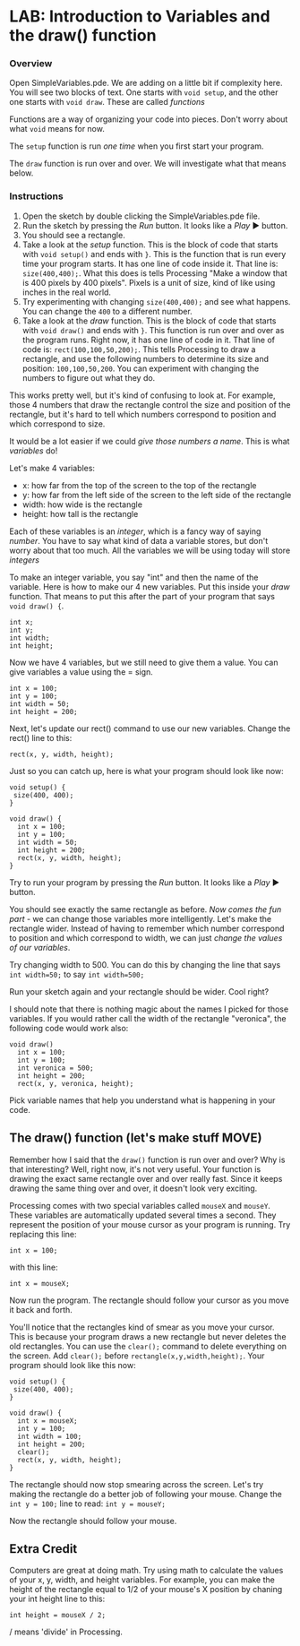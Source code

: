 # LAB: Introduction to Variables and the draw() function

### Overview

Open SimpleVariables.pde.  We are adding on a little bit if complexity
here.  You will see two blocks of text.  One starts with `void setup`, and
the other one starts with `void draw`.  These are called *functions*

Functions are a way of organizing your code into pieces.  Don't worry about what `void` means for now.

The `setup` function is run *one time* when you first start your
program.

The `draw` function is run over and over.  We will investigate what that
means below.

### Instructions

1. Open the sketch by double clicking the SimpleVariables.pde file.
2. Run the sketch by pressing the *Run* button. It looks like a *Play* ▶ button.
3. You should see a rectangle.
4. Take a look at the *setup* function.  This is the block of code that
starts with `void setup()` and ends with `}`.  This is the function that
is run every time your program starts.  It has one line of code inside
it.  That line is: `size(400,400);`.  What this does is tells Processing
"Make a window that is 400 pixels by 400 pixels".  Pixels is a unit of
size, kind of like using inches in the real world.
5. Try experimenting with changing `size(400,400);` and see what
happens.  You can change the `400` to a different number.
6. Take a look at the *draw* function.  This is the block of code that
starts with `void draw()` and ends with `}`.  This function is run over
and over as the program runs.  Right now, it has one line of code in it.
That line of code is: `rect(100,100,50,200);`.  This tells Processing to
draw a rectangle, and use the following numbers to determine its size
and position: `100,100,50,200`.  You can experiment with changing the
numbers to figure out what they do.

This works pretty well, but it's kind of confusing to look at.  For
example, those 4 numbers that draw the rectangle control the size and
position of the rectangle, but it's hard to tell which numbers
correspond to position and which correspond to size.

It would be a lot easier if we could *give those numbers a name*.  This
is what *variables* do!

Let's make 4 variables:

* x: how far from the top of the screen to the top of the rectangle
* y: how far from the left side of the screen to the left side of the
  rectangle
* width: how wide is the rectangle
* height: how tall is the rectangle

Each of these variables is an *integer*, which is a fancy way of saying
*number*.  You have to say what kind of data a variable stores, but
 don't worry about that too much.  All the variables we will be using
today will store *integers*

To make an integer variable, you say "int" and then the name of the
variable.  Here is how to make our 4 new variables.  Put this inside
your *draw* function.  That means to put this after the part of your
program that says `void draw() {`.

```processing
int x;
int y;
int width;
int height;
```

Now we have 4 variables, but we still need to give them a value. You 
can give variables a value using the = sign.

```processing
int x = 100;
int y = 100;
int width = 50;
int height = 200;
```

Next, let's update our rect() command to use our new variables.  Change
the rect() line to this:

```processing
rect(x, y, width, height);
```

Just so you can catch up, here is what your program should look like
now:

```processing
void setup() {
 size(400, 400);
}

void draw() {
  int x = 100;
  int y = 100;
  int width = 50;
  int height = 200;
  rect(x, y, width, height);
}
```

Try to run your program by pressing the *Run* button. It looks like a *Play* ▶ button.

You should see exactly the same rectangle as before.  *Now comes the fun
part* - we can change those variables more intelligently.  Let's make
the rectangle wider.  Instead of having to remember which number
correspond to position and which correspond to width, we can just *change
the values of our variables*.

Try changing width to 500.  You can do this by changing the line that
says `int width=50;` to say `int width=500;`

Run your sketch again and your rectangle should be wider.  Cool right?

I should note that there is nothing magic about the names I picked for
those variables.  If you would rather call the width of the rectangle
"veronica", the following code would work also:

```processing
void draw()
  int x = 100;
  int y = 100;
  int veronica = 500;
  int height = 200;
  rect(x, y, veronica, height);
```

Pick variable names that help you understand what is happening in your
code.

## The draw() function (let's make stuff MOVE)

Remember how I said that the `draw()` function is run over and over?
Why is that interesting?  Well, right now, it's not very useful.  Your
function is drawing the exact same rectangle over and over really fast.
Since it keeps drawing the same thing over and over, it doesn't look
very exciting. 

Processing comes with two special variables called `mouseX` and
`mouseY`.  These variables are automatically updated several times a
second.  They represent the position of your mouse cursor as your
program is running.  Try replacing this line:

```processing
int x = 100;
```
with this line:

```processing
int x = mouseX;
```

Now run the program.  The rectangle should follow your cursor as you
move it back and forth.  

You'll notice that the rectangles kind of smear as you move your cursor.
This is because your program draws a new rectangle but never deletes the
old rectangles.  You can use the `clear();` command to delete everything
on the screen.  Add `clear();` before `rectangle(x,y,width,height);`.
Your program should look like this now:

```processing
void setup() {
 size(400, 400);
}

void draw() {
  int x = mouseX;
  int y = 100;
  int width = 100;
  int height = 200;
  clear();
  rect(x, y, width, height);
}
```

The rectangle should now stop smearing across the screen.  Let's try
making the rectangle do a better job of following your mouse.  Change
the `int y = 100;` line to read: `int y = mouseY;`

Now the rectangle should follow your mouse.


## Extra Credit

Computers are great at doing math.  Try using math to calculate the
values of your x, y, width, and height variables.  For example, you can
make the height of the rectangle equal to 1/2 of your mouse's X position
by chaning your int height line to this:

`int height = mouseX / 2;`

/ means 'divide' in Processing.
